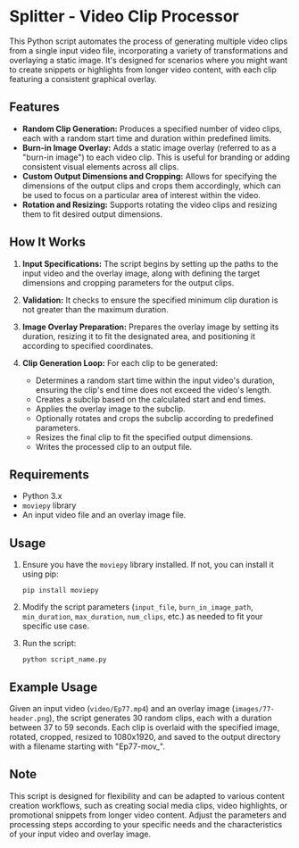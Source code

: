 # Splitter - Video Clip Processor

This Python script automates the process of generating multiple video clips from a single input video file, incorporating a variety of transformations and overlaying a static image. It's designed for scenarios where you might want to create snippets or highlights from longer video content, with each clip featuring a consistent graphical overlay.

## Features

- **Random Clip Generation:** Produces a specified number of video clips, each with a random start time and duration within predefined limits.
- **Burn-in Image Overlay:** Adds a static image overlay (referred to as a "burn-in image") to each video clip. This is useful for branding or adding consistent visual elements across all clips.
- **Custom Output Dimensions and Cropping:** Allows for specifying the dimensions of the output clips and crops them accordingly, which can be used to focus on a particular area of interest within the video.
- **Rotation and Resizing:** Supports rotating the video clips and resizing them to fit desired output dimensions.

## How It Works

1. **Input Specifications:** The script begins by setting up the paths to the input video and the overlay image, along with defining the target dimensions and cropping parameters for the output clips.

2. **Validation:** It checks to ensure the specified minimum clip duration is not greater than the maximum duration.

3. **Image Overlay Preparation:** Prepares the overlay image by setting its duration, resizing it to fit the designated area, and positioning it according to specified coordinates.

4. **Clip Generation Loop:** For each clip to be generated:
   - Determines a random start time within the input video's duration, ensuring the clip's end time does not exceed the video's length.
   - Creates a subclip based on the calculated start and end times.
   - Applies the overlay image to the subclip.
   - Optionally rotates and crops the subclip according to predefined parameters.
   - Resizes the final clip to fit the specified output dimensions.
   - Writes the processed clip to an output file.

## Requirements

- Python 3.x
- `moviepy` library
- An input video file and an overlay image file.

## Usage

1. Ensure you have the `moviepy` library installed. If not, you can install it using pip:

   ```
   pip install moviepy
   ```

2. Modify the script parameters (`input_file`, `burn_in_image_path`, `min_duration`, `max_duration`, `num_clips`, etc.) as needed to fit your specific use case.

3. Run the script:

   ```
   python script_name.py
   ```

## Example Usage

Given an input video (`video/Ep77.mp4`) and an overlay image (`images/77-header.png`), the script generates 30 random clips, each with a duration between 37 to 59 seconds. Each clip is overlaid with the specified image, rotated, cropped, resized to 1080x1920, and saved to the output directory with a filename starting with "Ep77-mov_".

## Note

This script is designed for flexibility and can be adapted to various content creation workflows, such as creating social media clips, video highlights, or promotional snippets from longer video content. Adjust the parameters and processing steps according to your specific needs and the characteristics of your input video and overlay image.